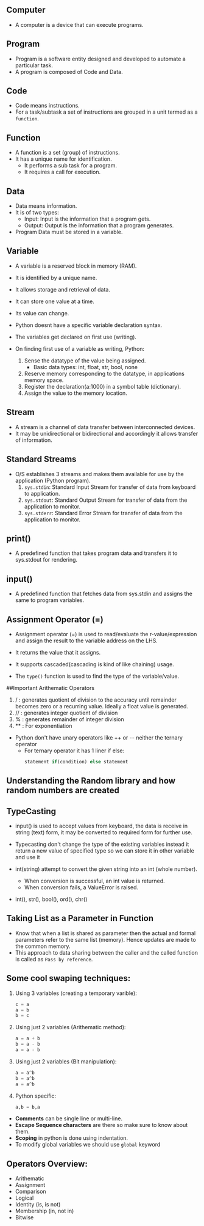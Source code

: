 ## Computer

- A computer is a device that can execute programs.

## Program

- Program is a software entity designed and developed to automate a particular task.
- A program is composed of Code and Data.

## Code

- Code means instructions.
- For a task/subtask a set of instructions are grouped in a unit termed as a `function`.

## Function

- A function is a set (group) of instructions.
- It has a unique name for identification.
  - It performs a sub task for a program.
  - It requires a call for execution.

## Data

- Data means information.
- It is of two types:
  - Input: Input is the information that a program gets.
  - Output: Output is the information that a program generates.
- Program Data must be stored in a variable.

## Variable

- A variable is a reserved block in memory (RAM).
- It is identified by a unique name.
- It allows storage and retrieval of data.
- It can store one value at a time.
- Its value can change.

- Python doesnt have a specific variable declaration syntax.
- The variables get declared on first use (writing).
- On finding first use of a variable as writing, Python:
  1. Sense the datatype of the value being assigned.
     - Basic data types: int, float, str, bool, none
  2. Reserve memory corresponding to the datatype, in applications memory space.
  3. Register the declaration(a:1000) in a symbol table (dictionary).
  4. Assign the value to the memory location.

## Stream

- A stream is a channel of data transfer between interconnected devices.
- It may be unidirectional or bidirectional and accordingly it allows transfer of information.

## Standard Streams

- O/S establishes 3 streams and makes them available for use by the application (Python program).
  1. `sys.stdin`: Standard Input Stream for transfer of data from keyboard to application.
  2. `sys.stdout`: Standard Output Stream for transfer of data from the application to monitor.
  3. `sys.stderr`: Standard Error Stream for transfer of data from the application to monitor.

## print()

- A predefined function that takes program data and transfers it to sys.stdout for rendering.

## input()

- A predefined function that fetches data from sys.stdin and assigns the same to program variables.

## Assignment Operator (=)

- Assignment operator (=) is used to read/evaluate the r-value/expression and assign the result to the variable address on the LHS.
- It returns the value that it assigns.
- It supports cascaded(cascading is kind of like chaining) usage.

- The `type()` function is used to find the type of the variable/value.

##Important Arithematic Operators

1. / : generates quotient of division to the accuracy until remainder becomes zero or a recurring value. Ideally a float value is generated.
2. // : generates integer quotient of division
3. % : generates remainder of integer division
4. \*\* : For exponentiation

- Python don't have unary operators like ++ or -- neither the ternary operator
  - For ternary operator it has 1 liner if else:
    ```python
    statement if(condition) else statement
    ```

## Understanding the Random library and how random numbers are created

## TypeCasting

- input() is used to accept values from keyboard, the data is receive in string (text) form, it may be converted to required form for further use.

- Typecasting don't change the type of the existing variables instead it return a new value of specified type so we can store it in other variable and use it

- int(string) attempt to convert the given string into an int (whole number).

  - When conversion is successful, an int value is returned.
  - When conversion fails, a ValueError is raised.

- int(), str(), bool(), ord(), chr()

## Taking List as a Parameter in Function

- Know that when a list is shared as parameter then the actual and formal parameters refer to the same list (memory). Hence updates are made to the common memory.
- This approach to data sharing between the caller and the called function is called as `Pass by reference`.

## Some cool swaping techniques:

1. Using 3 variables (creating a temporary varible):

   ```python
   c = a
   a = b
   b = c
   ```

2. Using just 2 variables (Arithematic method):

   ```python
   a = a + b
   b = a - b
   a = a - b
   ```

3. Using just 2 variables (Bit manipulation):

   ```python
   a = a^b
   b = a^b
   a = a^b
   ```

4. Python specific:
   ```python
   a,b = b,a
   ```

- **Comments** can be single line or multi-line.
- **Escape Sequence characters** are there so make sure to know about them.
- **Scoping** in python is done using indentation.
- To modify global variables we should use `global` keyword

## Operators Overview:

- Arithematic
- Assignment
- Comparison
- Logical
- Identity (is, is not)
- Membership (in, not in)
- Bitwise

